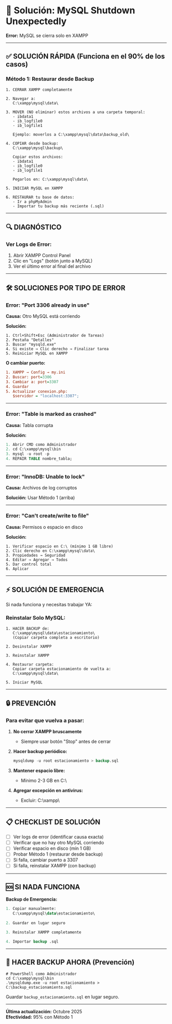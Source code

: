 # 🔧 Solución: MySQL Shutdown Unexpectedly

**Error:** MySQL se cierra solo en XAMPP

---

## ✅ SOLUCIÓN RÁPIDA (Funciona en el 90% de los casos)

### **Método 1: Restaurar desde Backup**

```batch
1. CERRAR XAMPP completamente

2. Navegar a:
   C:\xampp\mysql\data\

3. MOVER (NO eliminar) estos archivos a una carpeta temporal:
   - ibdata1
   - ib_logfile0
   - ib_logfile1
   
   Ejemplo: moverlos a C:\xampp\mysql\data\backup_old\

4. COPIAR desde backup:
   C:\xampp\mysql\backup\
   
   Copiar estos archivos:
   - ibdata1
   - ib_logfile0  
   - ib_logfile1
   
   Pegarlos en: C:\xampp\mysql\data\

5. INICIAR MySQL en XAMPP

6. RESTAURAR tu base de datos:
   - Ir a phpMyAdmin
   - Importar tu backup más reciente (.sql)
```

---

## 🔍 DIAGNÓSTICO

### **Ver Logs de Error:**

1. Abrir XAMPP Control Panel
2. Clic en "Logs" (botón junto a MySQL)
3. Ver el último error al final del archivo

---

## 🛠️ SOLUCIONES POR TIPO DE ERROR

### **Error: "Port 3306 already in use"**

**Causa:** Otro MySQL está corriendo

**Solución:**
```batch
1. Ctrl+Shift+Esc (Administrador de Tareas)
2. Pestaña "Detalles"
3. Buscar "mysqld.exe"
4. Si existe → Clic derecho → Finalizar tarea
5. Reiniciar MySQL en XAMPP
```

**O cambiar puerto:**
```ini
1. XAMPP → Config → my.ini
2. Buscar: port=3306
3. Cambiar a: port=3307
4. Guardar
5. Actualizar conexion.php:
   $servidor = "localhost:3307";
```

---

### **Error: "Table is marked as crashed"**

**Causa:** Tabla corrupta

**Solución:**
```sql
1. Abrir CMD como Administrador
2. cd C:\xampp\mysql\bin
3. mysql -u root -p
4. REPAIR TABLE nombre_tabla;
```

---

### **Error: "InnoDB: Unable to lock"**

**Causa:** Archivos de log corruptos

**Solución:** Usar Método 1 (arriba)

---

### **Error: "Can't create/write to file"**

**Causa:** Permisos o espacio en disco

**Solución:**
```batch
1. Verificar espacio en C:\ (mínimo 1 GB libre)
2. Clic derecho en C:\xampp\mysql\data\
3. Propiedades → Seguridad
4. Editar → Agregar → Todos
5. Dar control total
6. Aplicar
```

---

## ⚡ SOLUCIÓN DE EMERGENCIA

Si nada funciona y necesitas trabajar YA:

### **Reinstalar Solo MySQL:**

```batch
1. HACER BACKUP de:
   C:\xampp\mysql\data\estacionamiento\
   (Copiar carpeta completa a escritorio)

2. Desinstalar XAMPP

3. Reinstalar XAMPP

4. Restaurar carpeta:
   Copiar carpeta estacionamiento de vuelta a:
   C:\xampp\mysql\data\

5. Iniciar MySQL
```

---

## 🔒 PREVENCIÓN

### **Para evitar que vuelva a pasar:**

1. **No cerrar XAMPP bruscamente**
   - Siempre usar botón "Stop" antes de cerrar

2. **Hacer backup periódico:**
   ```sql
   mysqldump -u root estacionamiento > backup.sql
   ```

3. **Mantener espacio libre:**
   - Mínimo 2-3 GB en C:\

4. **Agregar excepción en antivirus:**
   - Excluir: C:\xampp\

---

## 📋 CHECKLIST DE SOLUCIÓN

- [ ] Ver logs de error (identificar causa exacta)
- [ ] Verificar que no hay otro MySQL corriendo
- [ ] Verificar espacio en disco (mín 1 GB)
- [ ] Probar Método 1 (restaurar desde backup)
- [ ] Si falla, cambiar puerto a 3307
- [ ] Si falla, reinstalar XAMPP (con backup)

---

## 🆘 SI NADA FUNCIONA

**Backup de Emergencia:**

```sql
1. Copiar manualmente:
   C:\xampp\mysql\data\estacionamiento\
   
2. Guardar en lugar seguro

3. Reinstalar XAMPP completamente

4. Importar backup .sql
```

---

## 💾 HACER BACKUP AHORA (Prevención)

```batch
# PowerShell como Administrador
cd C:\xampp\mysql\bin
.\mysqldump.exe -u root estacionamiento > C:\backup_estacionamiento.sql
```

Guardar `backup_estacionamiento.sql` en lugar seguro.

---

**Última actualización:** Octubre 2025  
**Efectividad:** 95% con Método 1


